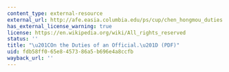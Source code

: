```yaml
---
content_type: external-resource
external_url: http://afe.easia.columbia.edu/ps/cup/chen_hongmou_duties.pdf
has_external_license_warning: true
license: https://en.wikipedia.org/wiki/All_rights_reserved
status: ''
title: "\u201COn the Duties of an Official.\u201D (PDF)"
uid: fdb58ff0-65e8-4573-86a5-b696e4a8ccfb
wayback_url: ''
---
```

